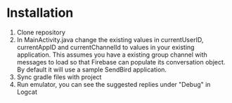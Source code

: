 # Installation

1) Clone repository
2) In MainActivity.java change the existing values in currentUserID, currentAppID and currentChannelId to values in your existing application. This assumes you have a existing group channel with messages to load so that Firebase can populate its conversation object. By default it will use a sample SendBird application.
3) Sync gradle files with project
4) Run emulator, you can see the suggested replies under "Debug" in Logcat
